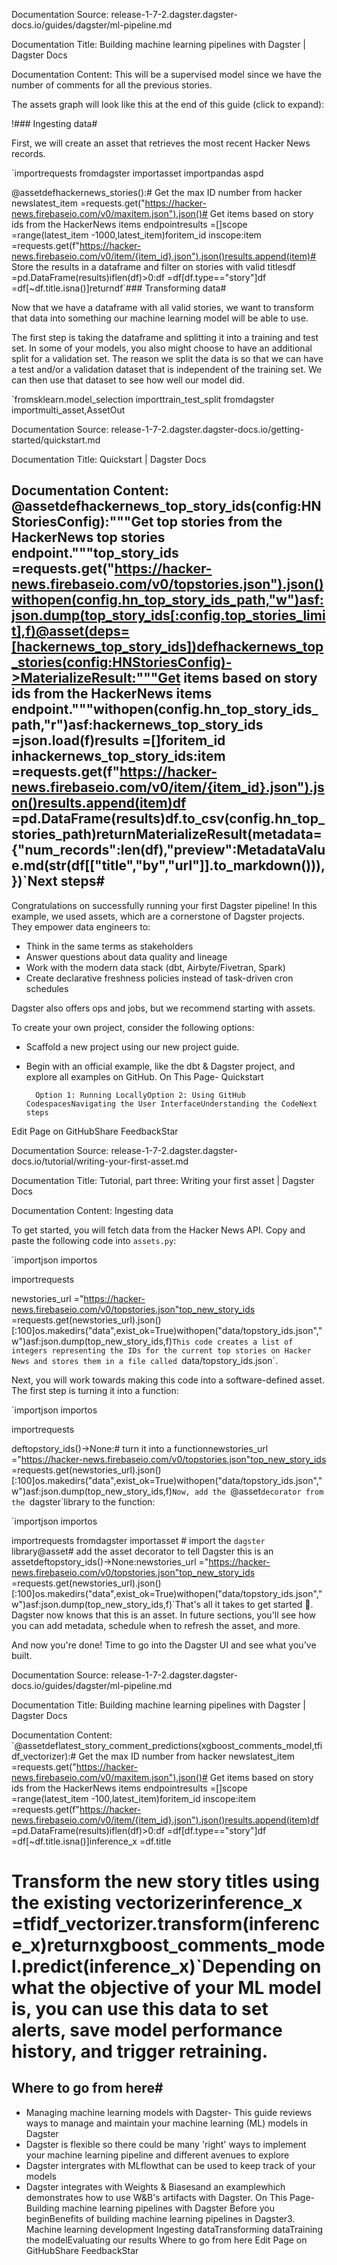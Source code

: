 Documentation Source:
release-1-7-2.dagster.dagster-docs.io/guides/dagster/ml-pipeline.md

Documentation Title:
Building machine learning pipelines with Dagster | Dagster Docs

Documentation Content:
This will be a supervised model since we have the number of comments for all the previous stories.

The assets graph will look like this at the end of this guide (click to expand):

!### Ingesting data#

First, we will create an asset that retrieves the most recent Hacker News records.

`importrequests
fromdagster importasset
importpandas aspd


@assetdefhackernews_stories():# Get the max ID number from hacker newslatest_item =requests.get("https://hacker-news.firebaseio.com/v0/maxitem.json").json()# Get items based on story ids from the HackerNews items endpointresults =[]scope =range(latest_item -1000,latest_item)foritem_id inscope:item =requests.get(f"https://hacker-news.firebaseio.com/v0/item/{item_id}.json").json()results.append(item)# Store the results in a dataframe and filter on stories with valid titlesdf =pd.DataFrame(results)iflen(df)>0:df =df[df.type=="story"]df =df[~df.title.isna()]returndf`### Transforming data#

Now that we have a dataframe with all valid stories, we want to transform that data into something our machine learning model will be able to use.

The first step is taking the dataframe and splitting it into a training and test set. In some of your models, you also might choose to have an additional split for a validation set. The reason we split the data is so that we can have a test and/or a validation dataset that is independent of the training set. We can then use that dataset to see how well our model did.

`fromsklearn.model_selection importtrain_test_split
fromdagster importmulti_asset,AssetOut



Documentation Source:
release-1-7-2.dagster.dagster-docs.io/getting-started/quickstart.md

Documentation Title:
Quickstart | Dagster Docs

Documentation Content:
@assetdefhackernews_top_story_ids(config:HNStoriesConfig):"""Get top stories from the HackerNews top stories endpoint."""top_story_ids =requests.get("https://hacker-news.firebaseio.com/v0/topstories.json").json()withopen(config.hn_top_story_ids_path,"w")asf:json.dump(top_story_ids[:config.top_stories_limit],f)@asset(deps=[hackernews_top_story_ids])defhackernews_top_stories(config:HNStoriesConfig)->MaterializeResult:"""Get items based on story ids from the HackerNews items endpoint."""withopen(config.hn_top_story_ids_path,"r")asf:hackernews_top_story_ids =json.load(f)results =[]foritem_id inhackernews_top_story_ids:item =requests.get(f"https://hacker-news.firebaseio.com/v0/item/{item_id}.json").json()results.append(item)df =pd.DataFrame(results)df.to_csv(config.hn_top_stories_path)returnMaterializeResult(metadata={"num_records":len(df),"preview":MetadataValue.md(str(df[["title","by","url"]].to_markdown())),})`Next steps#
-----------

Congratulations on successfully running your first Dagster pipeline! In this example, we used assets, which are a cornerstone of Dagster projects. They empower data engineers to:

* Think in the same terms as stakeholders
* Answer questions about data quality and lineage
* Work with the modern data stack (dbt, Airbyte/Fivetran, Spark)
* Create declarative freshness policies instead of task-driven cron schedules

Dagster also offers ops and jobs, but we recommend starting with assets.

To create your own project, consider the following options:

* Scaffold a new project using our new project guide.
* Begin with an official example, like the dbt & Dagster project, and explore all examples on GitHub.
On This Page- Quickstart
	
		Option 1: Running LocallyOption 2: Using GitHub CodespacesNavigating the User InterfaceUnderstanding the CodeNext steps
Edit Page on GitHubShare FeedbackStar



Documentation Source:
release-1-7-2.dagster.dagster-docs.io/tutorial/writing-your-first-asset.md

Documentation Title:
Tutorial, part three: Writing your first asset | Dagster Docs

Documentation Content:
Ingesting data

To get started, you will fetch data from the Hacker News API. Copy and paste the following code into `assets.py`:

`importjson
importos

importrequests

newstories_url ="https://hacker-news.firebaseio.com/v0/topstories.json"top_new_story_ids =requests.get(newstories_url).json()[:100]os.makedirs("data",exist_ok=True)withopen("data/topstory_ids.json","w")asf:json.dump(top_new_story_ids,f)`This code creates a list of integers representing the IDs for the current top stories on Hacker News and stores them in a file called `data/topstory_ids.json`.

Next, you will work towards making this code into a software-defined asset. The first step is turning it into a function:

`importjson
importos

importrequests


deftopstory_ids()->None:# turn it into a functionnewstories_url ="https://hacker-news.firebaseio.com/v0/topstories.json"top_new_story_ids =requests.get(newstories_url).json()[:100]os.makedirs("data",exist_ok=True)withopen("data/topstory_ids.json","w")asf:json.dump(top_new_story_ids,f)`Now, add the `@asset`decorator from the `dagster`library to the function:

`importjson
importos

importrequests
fromdagster importasset # import the `dagster` library@asset# add the asset decorator to tell Dagster this is an assetdeftopstory_ids()->None:newstories_url ="https://hacker-news.firebaseio.com/v0/topstories.json"top_new_story_ids =requests.get(newstories_url).json()[:100]os.makedirs("data",exist_ok=True)withopen("data/topstory_ids.json","w")asf:json.dump(top_new_story_ids,f)`That's all it takes to get started 🎉. Dagster now knows that this is an asset. In future sections, you'll see how you can add metadata, schedule when to refresh the asset, and more.

And now you're done! Time to go into the Dagster UI and see what you've built.



Documentation Source:
release-1-7-2.dagster.dagster-docs.io/guides/dagster/ml-pipeline.md

Documentation Title:
Building machine learning pipelines with Dagster | Dagster Docs

Documentation Content:
`@assetdeflatest_story_comment_predictions(xgboost_comments_model,tfidf_vectorizer):# Get the max ID number from hacker newslatest_item =requests.get("https://hacker-news.firebaseio.com/v0/maxitem.json").json()# Get items based on story ids from the HackerNews items endpointresults =[]scope =range(latest_item -100,latest_item)foritem_id inscope:item =requests.get(f"https://hacker-news.firebaseio.com/v0/item/{item_id}.json").json()results.append(item)df =pd.DataFrame(results)iflen(df)>0:df =df[df.type=="story"]df =df[~df.title.isna()]inference_x =df.title
 # Transform the new story titles using the existing vectorizerinference_x =tfidf_vectorizer.transform(inference_x)returnxgboost_comments_model.predict(inference_x)`Depending on what the objective of your ML model is, you can use this data to set alerts, save model performance history, and trigger retraining.

Where to go from here#
----------------------

* Managing machine learning models with Dagster- This guide reviews ways to manage and maintain your machine learning (ML) models in Dagster
* Dagster is flexible so there could be many 'right' ways to implement your machine learning pipeline and different avenues to explore
* Dagster intergrates with MLflowthat can be used to keep track of your models
* Dagster integrates with Weights & Biasesand an examplewhich demonstrates how to use W\&B's artifacts with Dagster.
On This Page- Building machine learning pipelines with Dagster
	Before you beginBenefits of building machine learning pipelines in Dagster3. Machine learning development
		Ingesting dataTransforming dataTraining the modelEvaluating our results
	Where to go from here
Edit Page on GitHubShare FeedbackStar



